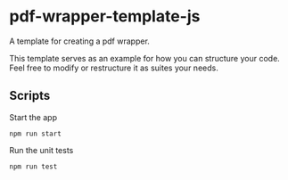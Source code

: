 # pdf-wrapper-template-js

A template for creating a pdf wrapper. 

This template serves as an example for how you can structure your code. Feel free to modify or restructure it as suites your needs.

## Scripts

Start the app
```
npm run start
```

Run the unit tests
```
npm run test
```